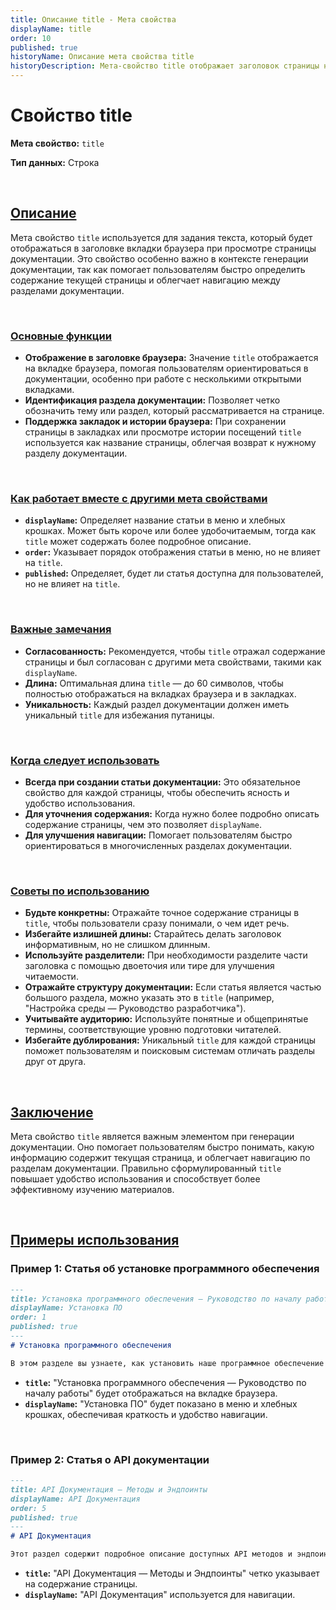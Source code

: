 ```yaml
---
title: Описание title - Мета свойства
displayName: title
order: 10
published: true
historyName: Описание мета свойства title
historyDescription: Мета-свойство title отображает заголовок страницы на вкладке браузера, облегчая навигацию и идентификацию раздела.
---
```


# Свойство title

**Мета свойство:** `title`

**Тип данных:** Строка

<br/>

## [Описание](description)

Мета свойство `title` используется для задания текста, который будет отображаться в заголовке вкладки браузера при просмотре страницы документации. 
Это свойство особенно важно в контексте генерации документации, так как помогает пользователям быстро определить содержание текущей страницы и облегчает
навигацию между разделами документации.

<br/>

### [Основные функции](basic-functions)

- **Отображение в заголовке браузера:** Значение `title` отображается на вкладке браузера, помогая пользователям ориентироваться в документации,
особенно при работе с несколькими открытыми вкладками.
- **Идентификация раздела документации:** Позволяет четко обозначить тему или раздел, который рассматривается на странице.
- **Поддержка закладок и истории браузера:** При сохранении страницы в закладках или просмотре истории посещений `title` используется как название страницы,
облегчая возврат к нужному разделу документации.

<br/>

### [Как работает вместе с другими мета свойствами](with-other-properties)

- **`displayName`:** Определяет название статьи в меню и хлебных крошках. Может быть короче или более удобочитаемым, тогда как `title` может содержать более подробное описание.
- **`order`:** Указывает порядок отображения статьи в меню, но не влияет на `title`.
- **`published`:** Определяет, будет ли статья доступна для пользователей, но не влияет на `title`.

<br/>

### [Важные замечания](notes)

- **Согласованность:** Рекомендуется, чтобы `title` отражал содержание страницы и был согласован с другими мета свойствами, такими как `displayName`.
- **Длина:** Оптимальная длина `title` — до 60 символов, чтобы полностью отображаться на вкладках браузера и в закладках.
- **Уникальность:** Каждый раздел документации должен иметь уникальный `title` для избежания путаницы.

<br/>

### [Когда следует использовать](when-to-use)

- **Всегда при создании статьи документации:** Это обязательное свойство для каждой страницы, чтобы обеспечить ясность и удобство использования.
- **Для уточнения содержания:** Когда нужно более подробно описать содержание страницы, чем это позволяет `displayName`.
- **Для улучшения навигации:** Помогает пользователям быстро ориентироваться в многочисленных разделах документации.

<br/>

### [Советы по использованию](advice)

- **Будьте конкретны:** Отражайте точное содержание страницы в `title`, чтобы пользователи сразу понимали, о чем идет речь.
- **Избегайте излишней длины:** Старайтесь делать заголовок информативным, но не слишком длинным.
- **Используйте разделители:** При необходимости разделите части заголовка с помощью двоеточия или тире для улучшения читаемости.
- **Отражайте структуру документации:** Если статья является частью большого раздела, можно указать это в `title` (например, "Настройка среды — Руководство разработчика").
- **Учитывайте аудиторию:** Используйте понятные и общепринятые термины, соответствующие уровню подготовки читателей.
- **Избегайте дублирования:** Уникальный `title` для каждой страницы поможет пользователям и поисковым системам отличать разделы друг от друга.

<br/>

## [Заключение](conclusion)

Мета свойство `title` является важным элементом при генерации документации. Оно помогает пользователям быстро понимать, какую информацию содержит текущая страница,
и облегчает навигацию по разделам документации. Правильно сформулированный `title` повышает удобство использования и способствует более эффективному изучению материалов.

<br/>

## [Примеры использования](examples)

### Пример 1: Статья об установке программного обеспечения

```md
---
title: Установка программного обеспечения — Руководство по началу работы
displayName: Установка ПО
order: 1
published: true
---
# Установка программного обеспечения

В этом разделе вы узнаете, как установить наше программное обеспечение на вашу систему...
```

- **`title`:** "Установка программного обеспечения — Руководство по началу работы" будет отображаться на вкладке браузера.
- **`displayName`:** "Установка ПО" будет показано в меню и хлебных крошках, обеспечивая краткость и удобство навигации.

<br/>

### Пример 2: Статья о API документации

```md
---
title: API Документация — Методы и Эндпоинты
displayName: API Документация
order: 5
published: true
---
# API Документация

Этот раздел содержит подробное описание доступных API методов и эндпоинтов...
```

- **`title`:** "API Документация — Методы и Эндпоинты" четко указывает на содержание страницы.
- **`displayName`:** "API Документация" используется для навигации.
